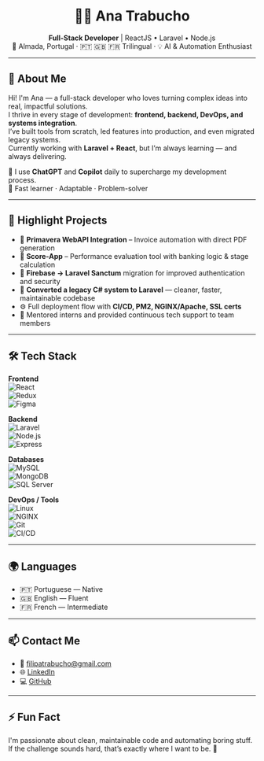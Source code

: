<h1 align="center">👩‍💻 Ana Trabucho</h1>

<p align="center">
  <b>Full-Stack Developer</b> | ReactJS • Laravel • Node.js  
  <br/>
  📍 Almada, Portugal · 🇵🇹 🇬🇧 🇫🇷 Trilingual · 💡 AI & Automation Enthusiast
</p>

---

## 🚀 About Me

Hi! I'm Ana — a full-stack developer who loves turning complex ideas into real, impactful solutions.  
I thrive in every stage of development: **frontend, backend, DevOps, and systems integration**.  
I’ve built tools from scratch, led features into production, and even migrated legacy systems.  
Currently working with **Laravel + React**, but I’m always learning — and always delivering.  

💬 I use **ChatGPT** and **Copilot** daily to supercharge my development process.  
🧠 Fast learner · Adaptable · Problem-solver

---

## 💼 Highlight Projects

- 🔄 **Primavera WebAPI Integration** – Invoice automation with direct PDF generation
- 🧠 **Score-App** – Performance evaluation tool with banking logic & stage calculation
- 🔐 **Firebase → Laravel Sanctum** migration for improved authentication and security
- 🔁 **Converted a legacy C# system to Laravel** — cleaner, faster, maintainable codebase
- ⚙️ Full deployment flow with **CI/CD, PM2, NGINX/Apache, SSL certs**
- 🤝 Mentored interns and provided continuous tech support to team members

---

## 🛠️ Tech Stack

**Frontend**  
![React](https://img.shields.io/badge/-React-61DAFB?style=flat&logo=react&logoColor=black)  
![Redux](https://img.shields.io/badge/-Redux-764ABC?style=flat&logo=redux&logoColor=white)  
![Figma](https://img.shields.io/badge/-Figma-F24E1E?style=flat&logo=figma&logoColor=white)

**Backend**  
![Laravel](https://img.shields.io/badge/-Laravel-F55247?style=flat&logo=laravel&logoColor=white)  
![Node.js](https://img.shields.io/badge/-Node.js-339933?style=flat&logo=node.js&logoColor=white)  
![Express](https://img.shields.io/badge/-Express-000000?style=flat&logo=express&logoColor=white)

**Databases**  
![MySQL](https://img.shields.io/badge/-MySQL-4479A1?style=flat&logo=mysql&logoColor=white)  
![MongoDB](https://img.shields.io/badge/-MongoDB-47A248?style=flat&logo=mongodb&logoColor=white)  
![SQL Server](https://img.shields.io/badge/-SQL%20Server-CC2927?style=flat&logo=microsoftsqlserver&logoColor=white)

**DevOps / Tools**  
![Linux](https://img.shields.io/badge/-Linux-FCC624?style=flat&logo=linux&logoColor=black)  
![NGINX](https://img.shields.io/badge/-NGINX-009639?style=flat&logo=nginx&logoColor=white)  
![Git](https://img.shields.io/badge/-Git-F05032?style=flat&logo=git&logoColor=white)  
![CI/CD](https://img.shields.io/badge/-CI%2FCD-0A0A0A?style=flat&logo=githubactions&logoColor=white)

---

## 🌍 Languages

- 🇵🇹 Portuguese — Native  
- 🇬🇧 English — Fluent  
- 🇫🇷 French — Intermediate  

---

## 📫 Contact Me

- 📧 filipatrabucho@gmail.com  
- 🌐 [LinkedIn](https://www.linkedin.com/in/filipatrabucho)  
- 💻 [GitHub](https://github.com/filipatrabucho)  

---

## ⚡ Fun Fact

I'm passionate about clean, maintainable code and automating boring stuff.  
If the challenge sounds hard, that’s exactly where I want to be. 🚀
